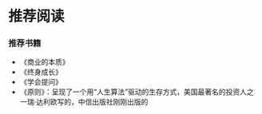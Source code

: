 # 推荐阅读

### 推荐书籍
- 《商业的本质》
- 《终身成长》
- 《学会提问》
- 《原则》：呈现了一个用“人生算法”驱动的生存方式，美国最著名的投资人之一瑞·达利欧写的，中信出版社刚刚出版的